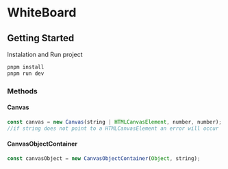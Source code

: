 # WhiteBoard
## Getting Started
Instalation and Run project
```sh
pnpm install
pnpm run dev 
```
### Methods
#### Canvas
```typescript
const canvas = new Canvas(string | HTMLCanvasElement, number, number);
//if string does not point to a HTMLCanvasElement an error will occur
```
#### CanvasObjectContainer
```typescript
const canvasObject = new CanvasObjectContainer(Object, string);
```
